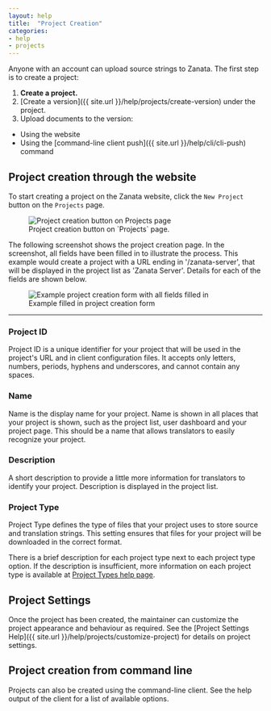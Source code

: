 ```yaml
---
layout: help
title:  "Project Creation"
categories:
- help
- projects
---
```


Anyone with an account can upload source strings to Zanata. The first step is to create a project:

 1. **Create a project.**
 1. [Create a version]({{ site.url }}/help/projects/create-version) under the project.
 1. Upload documents to the version:
   - Using the website
   - Using the [command-line client push]({{ site.url }}/help/cli/cli-push) command

## Project creation through the website

To start creating a project on the Zanata website, click the `New Project` button on the `Projects` page.

<figure>
<img alt="Project creation button on Projects page" src="{{ site.url }}/images/341-project-create-project.png" />
<figcaption>Project creation button on `Projects` page.</figcaption>
</figure>

The following screenshot shows the project creation page. In the screenshot, all fields have been filled in to illustrate the process. This example would create a project with a URL ending in '/zanata-server', that will be displayed in the project list as 'Zanata Server'. Details for each of the fields are shown below.

<figure>
<img alt="Example project creation form with all fields filled in" src="{{ site.url }}/images/341-create-project-completed.png" />
<figcaption>Example filled in project creation form</figcaption>
</figure>

------------


### Project ID

Project ID is a unique identifier for your project that will be used in the project's URL and in client configuration files. It accepts only letters, numbers, periods, hyphens and underscores, and cannot contain any spaces.

### Name

Name is the display name for your project. Name is shown in all places that your project is shown, such as the project list, user dashboard and your project page. This should be a name that allows translators to easily recognize your project.

### Description

A short description to provide a little more information for translators to identify your project. Description is displayed in the project list.

### Project Type

Project Type defines the type of files that your project uses to store source and translation strings. This setting ensures that files for your project will be downloaded in the correct format.

There is a brief description for each project type next to each project type option. If the description is insufficient, more information on each project type is available at [Project Types help page](http://zanata.readthedocs.org/en/latest/user-guide/project-types/).

## Project Settings

Once the project has been created, the maintainer can customize the project appearance and behaviour as required.
See the [Project Settings Help]({{ site.url }}/help/projects/customize-project) for details on project settings.

## Project creation from command line

Projects can also be created using the command-line client. See the help output of the client for a list of available options.
